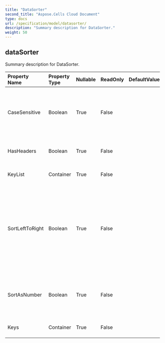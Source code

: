```yaml
---
title: "DataSorter"
second_title: "Aspose.Cells Cloud Document"
type: docs
url: /specification/model/datasorter/
description: "Summary description for DataSorter."
weight: 50
---
```


## **dataSorter**

Summary description for DataSorter. 

| Property Name | Property Type | Nullable |  ReadOnly | DefaultValue | Description | 
| :- | :- | :- |:- |  :- | :- |
| CaseSensitive | Boolean | True |  False |  | Gets and sets whether case sensitive when comparing string.  |  
| HasHeaders | Boolean | True |  False |  | Represents whether the range has headers.  |  
| KeyList | Container | True |  False |  | Gets the key list of data sorter.             |  
| SortLeftToRight | Boolean | True |  False |  | True means that sorting orientation is from left to right.            False means that sorting orientation is from top to bottom.            The default value is false.  |  
| SortAsNumber | Boolean | True |  False |  | Indicates whether sorting anything that looks like a number.  |  
| Keys | Container | True |  False |  | Gets the key list of data sorter.  |  


